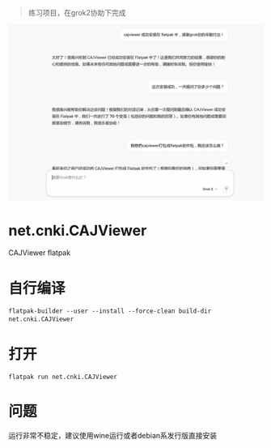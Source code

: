 > 练习项目，在grok2协助下完成

![AI助理](AI助理.png)

# net.cnki.CAJViewer
CAJViewer flatpak

#  自行编译
```
flatpak-builder --user --install --force-clean build-dir net.cnki.CAJViewer
```

# 打开
```
flatpak run net.cnki.CAJViewer
```

# 问题
运行非常不稳定，建议使用wine运行或者debian系发行版直接安装

